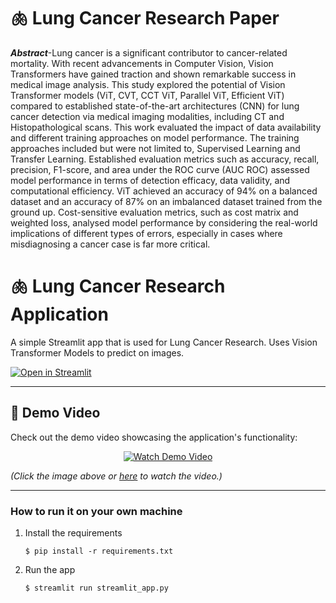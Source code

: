 #  🫁 Lung Cancer Research Paper

***Abstract***-Lung cancer is a significant contributor to 
cancer-related mortality. With recent advancements in 
Computer Vision, Vision Transformers have gained traction 
and shown remarkable success in medical image analysis. This 
study explored the potential of Vision Transformer models (ViT, 
CVT, CCT ViT, Parallel ViT, Efficient ViT) compared to 
established state-of-the-art architectures (CNN) for lung 
cancer detection via medical imaging modalities, including CT 
and Histopathological scans. This work evaluated the impact of 
data availability and different training approaches on model 
performance. The training approaches included but were not 
limited to, Supervised Learning and Transfer Learning. 
Established evaluation metrics such as accuracy, recall, 
precision, F1-score, and area under the ROC curve (AUC
ROC) assessed model performance in terms of detection 
efficacy, data validity, and computational efficiency. ViT 
achieved an accuracy of 94% on a balanced dataset and an 
accuracy of 87% on an imbalanced dataset trained from the 
ground up. Cost-sensitive evaluation metrics, such as cost 
matrix and weighted loss, analysed model performance by 
considering the real-world implications of different types of 
errors, especially in cases where misdiagnosing a cancer case 
is far more critical.

#  🫁 Lung Cancer Research Application

A simple Streamlit app that is used for Lung Cancer Research. Uses Vision Transformer Models to predict on images.

[![Open in Streamlit](https://static.streamlit.io/badges/streamlit_badge_black_white.svg)](https://lung-cancer-research.streamlit.app/)

---

## 🎥 Demo Video  

Check out the demo video showcasing the application's functionality:  

<p align="center">
  <a href="https://www.youtube.com/watch?v=nGwYNtuyl8E">
    <img src="https://img.youtube.com/vi/nGwYNtuyl8E/0.jpg" alt="Watch Demo Video" />
  </a>
</p>  

*(Click the image above or [here](https://www.youtube.com/watch?v=nGwYNtuyl8E) to watch the video.)*  

---

### How to run it on your own machine

1. Install the requirements

   ```
   $ pip install -r requirements.txt
   ```

2. Run the app

   ```
   $ streamlit run streamlit_app.py
   ```
